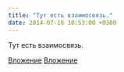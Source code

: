 ```yaml
---
title: "Тут есть взаимосвязь."
date: 2014-07-16 10:53:00 +0300
---
```


Тут есть взаимосвязь.


[Вложение](/assets/vk_photos/1/A1iFKZVytk4.jpg)
[Вложение](/assets/vk_photos/1/b6_j5xIaLLA.jpg)
